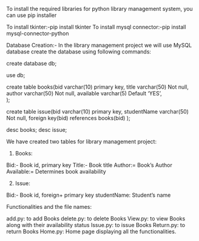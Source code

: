 
To install the required libraries for python library management system, you can use pip installer

To install tkinter:-pip install tkinter
To install mysql connector:-pip install mysql-connector-python


Database Creation:-
In the library management project we will use MySQL database create the database using following commands:

create database db;
 
use db;
 
create table books(bid varchar(10) primary key,
  title varchar(50) Not null,
  author varchar(50) Not null,
  available varchar(5) Default ‘YES’,  
  );
 
create table issue(bid varchar(10) primary key,
 studentName varchar(50) Not null,
 foreign key(bid) references books(bid)
 );
 
desc books;
desc issue;


We have created two tables for library management project:

1. Books:

Bid:- Book id, primary key
Title:- Book title
Author:= Book’s Author
Available:= Determines book availability

2. Issue:

Bid:- Book id, foreign+ primary key
studentName: Student’s name


Functionalities and the file names:

add.py: to add Books
delete.py: to delete Books
View.py: to view Books along with their availability status
Issue.py: to issue Books
Return.py: to return Books
Home.py: Home page displaying all the functionalities.
